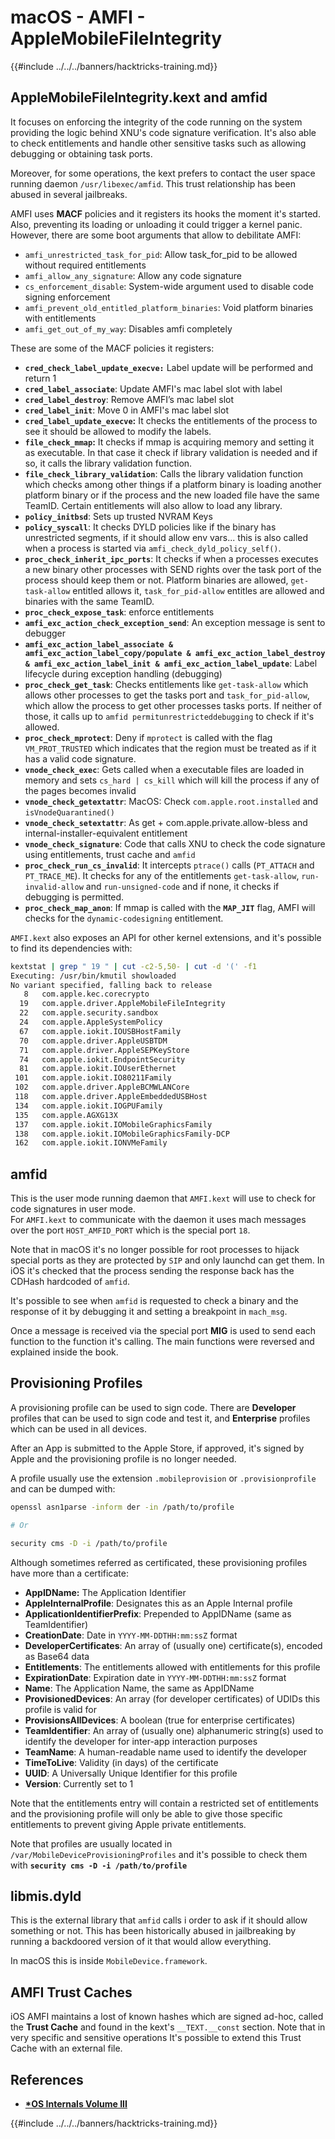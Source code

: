 # macOS - AMFI - AppleMobileFileIntegrity

{{#include ../../../banners/hacktricks-training.md}}

## AppleMobileFileIntegrity.kext and amfid

It focuses on enforcing the integrity of the code running on the system providing the logic behind XNU's code signature verification. It's also able to check entitlements and handle other sensitive tasks such as allowing debugging or obtaining task ports.

Moreover, for some operations, the kext prefers to contact the user space running daemon `/usr/libexec/amfid`. This trust relationship has been abused in several jailbreaks.

AMFI uses **MACF** policies and it registers its hooks the moment it's started. Also, preventing its loading or unloading it could trigger a kernel panic. However, there are some boot arguments that allow to debilitate AMFI:

- `amfi_unrestricted_task_for_pid`: Allow task_for_pid to be allowed without required entitlements
- `amfi_allow_any_signature`: Allow any code signature
- `cs_enforcement_disable`: System-wide argument used to disable code signing enforcement
- `amfi_prevent_old_entitled_platform_binaries`: Void platform binaries with entitlements
- `amfi_get_out_of_my_way`: Disables amfi completely

These are some of the MACF policies it registers:

- **`cred_check_label_update_execve:`** Label update will be performed and return 1
- **`cred_label_associate`**: Update AMFI's mac label slot with label
- **`cred_label_destroy`**: Remove AMFI’s mac label slot
- **`cred_label_init`**: Move 0 in AMFI's mac label slot
- **`cred_label_update_execve`:** It checks the entitlements of the process to see it should be allowed to modify the labels.
- **`file_check_mmap`:** It checks if mmap is acquiring memory and setting it as executable. In that case it check if library validation is needed and if so, it calls the library validation function.
- **`file_check_library_validation`**: Calls the library validation function which checks among other things if a platform binary is loading another platform binary or if the process and the new loaded file have the same TeamID. Certain entitlements will also allow to load any library.
- **`policy_initbsd`**: Sets up trusted NVRAM Keys
- **`policy_syscall`**: It checks DYLD policies like if the binary has unrestricted segments, if it should allow env vars... this is also called when a process is started via `amfi_check_dyld_policy_self()`.
- **`proc_check_inherit_ipc_ports`**: It checks if when a processes executes a new binary other processes with SEND rights over the task port of the process should keep them or not. Platform binaries are allowed, `get-task-allow` entitled allows it, `task_for_pid-allow` entitles are allowed and binaries with the same TeamID.
- **`proc_check_expose_task`**: enforce entitlements
- **`amfi_exc_action_check_exception_send`**: An exception message is sent to debugger
- **`amfi_exc_action_label_associate & amfi_exc_action_label_copy/populate & amfi_exc_action_label_destroy & amfi_exc_action_label_init & amfi_exc_action_label_update`**: Label lifecycle during exception handling (debugging)
- **`proc_check_get_task`**: Checks entitlements like `get-task-allow` which allows other processes to get the tasks port and `task_for_pid-allow`, which allow the process to get other processes tasks ports. If neither of those, it calls up to `amfid permitunrestricteddebugging` to check if it's allowed.
- **`proc_check_mprotect`**: Deny if `mprotect` is called with the flag `VM_PROT_TRUSTED` which indicates that the region must be treated as if it has a valid code signature.
- **`vnode_check_exec`**: Gets called when a executable files are loaded in memory and sets `cs_hard | cs_kill` which will kill the process if any of the pages becomes invalid
- **`vnode_check_getextattr`**: MacOS: Check `com.apple.root.installed` and `isVnodeQuarantined()`
- **`vnode_check_setextattr`**: As get + com.apple.private.allow-bless and internal-installer-equivalent entitlement
- &#x20;**`vnode_check_signature`**: Code that calls XNU to check the code signature using entitlements, trust cache and `amfid`
- &#x20;**`proc_check_run_cs_invalid`**: It intercepts `ptrace()` calls (`PT_ATTACH` and `PT_TRACE_ME`). It checks for any of the entitlements `get-task-allow`, `run-invalid-allow` and `run-unsigned-code` and if none, it checks if debugging is permitted.
- **`proc_check_map_anon`**: If mmap is called with the **`MAP_JIT`** flag, AMFI will checks for the `dynamic-codesigning` entitlement.

`AMFI.kext` also exposes an API for other kernel extensions, and it's possible to find its dependencies with:

```bash
kextstat | grep " 19 " | cut -c2-5,50- | cut -d '(' -f1
Executing: /usr/bin/kmutil showloaded
No variant specified, falling back to release
   8   com.apple.kec.corecrypto
  19   com.apple.driver.AppleMobileFileIntegrity
  22   com.apple.security.sandbox
  24   com.apple.AppleSystemPolicy
  67   com.apple.iokit.IOUSBHostFamily
  70   com.apple.driver.AppleUSBTDM
  71   com.apple.driver.AppleSEPKeyStore
  74   com.apple.iokit.EndpointSecurity
  81   com.apple.iokit.IOUserEthernet
 101   com.apple.iokit.IO80211Family
 102   com.apple.driver.AppleBCMWLANCore
 118   com.apple.driver.AppleEmbeddedUSBHost
 134   com.apple.iokit.IOGPUFamily
 135   com.apple.AGXG13X
 137   com.apple.iokit.IOMobileGraphicsFamily
 138   com.apple.iokit.IOMobileGraphicsFamily-DCP
 162   com.apple.iokit.IONVMeFamily
```

## amfid

This is the user mode running daemon that `AMFI.kext` will use to check for code signatures in user mode.\
For `AMFI.kext` to communicate with the daemon it uses mach messages over the port `HOST_AMFID_PORT` which is the special port `18`.

Note that in macOS it's no longer possible for root processes to hijack special ports as they are protected by `SIP` and only launchd can get them. In iOS it's checked that the process sending the response back has the CDHash hardcoded of `amfid`.

It's possible to see when `amfid` is requested to check a binary and the response of it by debugging it and setting a breakpoint in `mach_msg`.

Once a message is received via the special port **MIG** is used to send each function to the function it's calling. The main functions were reversed and explained inside the book.

## Provisioning Profiles

A provisioning profile can be used to sign code. There are **Developer** profiles that can be used to sign code and test it, and **Enterprise** profiles which can be used in all devices.

After an App is submitted to the Apple Store, if approved, it's signed by Apple and the provisioning profile is no longer needed.

A profile usually use the extension `.mobileprovision` or `.provisionprofile` and can be dumped with:

```bash
openssl asn1parse -inform der -in /path/to/profile

# Or

security cms -D -i /path/to/profile
```

Although sometimes referred as certificated, these provisioning profiles have more than a certificate:

- **AppIDName:** The Application Identifier
- **AppleInternalProfile**: Designates this as an Apple Internal profile
- **ApplicationIdentifierPrefix**: Prepended to AppIDName (same as TeamIdentifier)
- **CreationDate**: Date in `YYYY-MM-DDTHH:mm:ssZ` format
- **DeveloperCertificates**: An array of (usually one) certificate(s), encoded as Base64 data
- **Entitlements**: The entitlements allowed with entitlements for this profile
- **ExpirationDate**: Expiration date in `YYYY-MM-DDTHH:mm:ssZ` format
- **Name**: The Application Name, the same as AppIDName
- **ProvisionedDevices**: An array (for developer certificates) of UDIDs this profile is valid for
- **ProvisionsAllDevices**: A boolean (true for enterprise certificates)
- **TeamIdentifier**: An array of (usually one) alphanumeric string(s) used to identify the developer for inter-app interaction purposes
- **TeamName**: A human-readable name used to identify the developer
- **TimeToLive**: Validity (in days) of the certificate
- **UUID**: A Universally Unique Identifier for this profile
- **Version**: Currently set to 1

Note that the entitlements entry will contain a restricted set of entitlements and the provisioning profile will only be able to give those specific entitlements to prevent giving Apple private entitlements.

Note that profiles are usually located in `/var/MobileDeviceProvisioningProfiles` and it's possible to check them with **`security cms -D -i /path/to/profile`**

## **libmis.dyld**

This is the external library that `amfid` calls i order to ask if it should allow something or not. This has been historically abused in jailbreaking by running a backdoored version of it that would allow everything.

In macOS this is inside `MobileDevice.framework`.

## AMFI Trust Caches

iOS AMFI maintains a lost of known hashes which are signed ad-hoc, called the **Trust Cache** and found in the kext's `__TEXT.__const` section. Note that in very specific and sensitive operations It's possible to extend this Trust Cache with an external file.

## References

- [**\*OS Internals Volume III**](https://newosxbook.com/home.html)

{{#include ../../../banners/hacktricks-training.md}}
